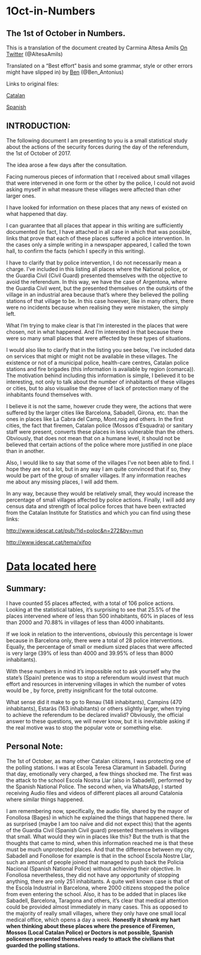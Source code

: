 # 1Oct-in-Numbers

## The 1st of October in Numbers.

This is a translation of the document created by Carmina Altesa Amils [On Twitter](https://twitter.com/AltesaAmils) (@AltesaAmils)

Translated on a “Best effort” basis and some grammar, style or other errors might have slipped in) by [Ben](https://twitter.com/Ben_Antonius) (@Ben_Antonius) 

Links to original files:

[Catalan](https://t.co/EgBi0NSuSV)

[Spanish](https://t.co/T2Jd76Qiws)


## INTRODUCTION:

The following document I am presenting to you is a small statistical study about the actions of the security forces during the day of the referendum, the 1st of October of 2017.

The idea arose a few days after the consultation.

Facing numerous pieces of information that I received about small villages that were intervened in one form or the other by the police, I could not avoid asking myself in what measure these villages were affected than other larger ones.

I have looked for information on these places that any news of existed on what happened that day.

I can guarantee that all places that appear in this writing are sufficiently documented (in fact, I have attached in all case in which that was possible, links that prove that each of these places suffered a police intervention. In the cases only a simple writing in a newspaper appeared, I called the town hall, to confirm the facts (which I specify in this writing). 

I have to clarify that by police intervention, I do not necessarily mean a charge. I’ve included in this listing all places where the National police, or the Guardia Civil (Civil Guard) presented themselves with the objective to avoid the referendum. In this way, we have the case of Argentona, where the Guardia Civil went, but the presented themselves on the outskirts of the village in an industrial area because that’s where they believed the polling stations of that village to be. In this case however, like in many others, there were no incidents because when realising they were mistaken, the simply left.

What I’m trying to make clear is that I‘m interested in the places that were chosen, not in what happened. And I’m interested in that because there were so many small places that were affected by these types of situations.

I would also like to clarify that in the listing you see below, I’ve included data on services that might or might not be available in these villages. The existence or not of a municipal police, health-care centres, Catalan police stations and fire brigades (this information is available by region (comarca)). The motivation behind including this information is simple, I believed it to be interesting, not only to talk about the number of inhabitants of these villages or cities, but to also visualise the degree of lack of protection many of the inhabitants found themselves with.

I believe it is not the same, however crude they were, the actions that were suffered by the larger cities like Barcelona, Sabadell, Girona, etc. than the ones in places like La Cabra del Camp, Mont.roig and others. In the first cities, the fact that firemen, Catalan police (Mossos d’Esquadra) or sanitary staff were present, converts these places in less vulnerable than the others. Obviously, that does not mean that on a humane level, it should not be believed that certain actions of the police where more justified in one place than in another.

Also, I would like to say that some of the villages I’ve not been able to find. I hope they are not a lot, but in any way I am quite convinced that if so, they would be part of the group of smaller villages. If any information reaches me about any missing places, I will add them. 

In any way, because they would be relatively small, they would increase the percentage of small villages affected by police actions.
Finally, I will add any census data and strength of local police forces that have been extracted from the Catalan Institute for Statistics and which you can find using these links:

http://www.idescat.cat/pub/?id=poloc&n=272&by=mun

http://www.idescat.cat/tema/xifpo
 



# [Data located here](https://github.com/Ben-Antonius/1Oct-in-Numbers/blob/master/1Oct.ods)


## Summary:

I have counted 55 places affected, with a total of 106 police actions. Looking at the statistical tables, it’s surprising to see that 25.5% of the places intervened where of less than 500 inhabitants, 60% in places of less than 2000 and 70.88% in villages of less than 4000 inhabitants.

If we look in relation to the interventions, obviously this percentage is lower because in Barcelona only, there were a total of 28 police interventions.
Equally, the percentage of small or medium sized places that were affected is very large (39% of less than 4000 and 39.95% of less than 8000 inhabitants).

With these numbers in mind it’s impossible not to ask yourself why the state’s (Spain) pretence was to stop a referendum would invest that much effort and resources in intervening villages in which the number of votes would be , by force, pretty insignificant for the total outcome.

What sense did it make to go to Renau (148 inhabitants), Campins (470 inhabitants), Estaràs (163 inhabitants) or others slightly larger, when trying to achieve the referendum to be declared invalid? Obviously, the official answer to these questions, we will never know, but it is inevitable asking if the real motive was to stop the popular vote or something else.


## Personal Note:

The 1st of October, as many other Catalan citizens, I was protecting one of the polling stations. I was at Escola Teresa Claramunt in Sabadell. During that day, emotionally very charged, a few things shocked me. The first was the attack to the school Escola Nostra Llar (also in Sabadell), performed by the Spanish National Police. The second when, via WhatsApp, I started receiving Audio files and videos of different places all around Catalonia where similar things happened. 

I am remembering now, specifically, the audio file, shared by the mayor of Fonollosa (Bages) in which he explained the things that happened there. Iw as surprised (maybe I am too naïve and did not expect this) that the agents of the Guardia Civil (Spanish Civil guard) presented themselves in villages that small. What would they win in places like this? But the truth is that the thoughts that came to mind, when this information reached me is that these must be much unprotected places. And that the difference between my city, Sabadell and Fonollose for example is that in the school Escola Nostre Llar, such an amount of people joined that managed to push back the Policia Nacional (Spanish National Police) without achieving their objective. In Fonollosa nevertheless, they did not have any opportunity of stopping anything, there are only 251 inhabitants. 
A quite well known case is that of the Escola Industrial in Barcelona, where 2000 citizens stopped the police from even entering the school. Also, it has to be added that in places like Sabadell, Barcelona, Taragona and others, it’s clear that medical attention could be provided almost immediately in many cases. This as opposed to the majority of really small villages, where they only have one small local medical office, which opens a day a week. **Honestly it shrank my hart when thinking about these places where the presence of Firemen, Mossos (Local Catalan Police) or Doctors is not possible, Spanish policemen presented themselves ready to attack the civilians that guarded the polling stations.**
